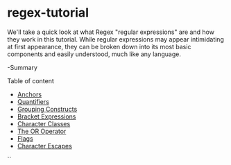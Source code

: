 # regex-tutorial

We'll take a quick look at what Regex "regular expressions" are and how they work in this tutorial. While regular expressions may appear intimidating at first appearance, they can be broken down into its most basic components and easily understood, much like any language.

-Summary 


Table of content 

- [Anchors](#anchors)
- [Quantifiers](#quantifiers)
- [Grouping Constructs](#grouping-constructs)
- [Bracket Expressions](#bracket-expressions)
- [Character Classes](#character-classes)
- [The OR Operator](#the-or-operator)
- [Flags](#flags)
- [Character Escapes](#character-escapes)



``

